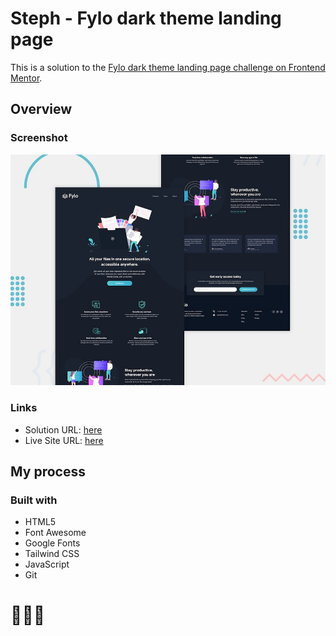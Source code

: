 # Steph - Fylo dark theme landing page

This is a solution to the [Fylo dark theme landing page challenge on Frontend Mentor](https://www.frontendmentor.io/challenges/fylo-dark-theme-landing-page-5ca5f2d21e82137ec91a50fd). 

## Overview

### Screenshot

![](./assets/design/desktop-preview.jpg)

### Links

- Solution URL: [here](https://www.frontendmentor.io/solutions/solution-fylo-dark-theme-landing-page-9vHHD5vM6d)
- Live Site URL: [here](https://xstephx.github.io/fylo-dark-theme-landing-page-challenge/)

## My process

### Built with

- HTML5 
- Font Awesome
- Google Fonts
- Tailwind CSS
- JavaScript
- Git



# 🚀🚀🚀